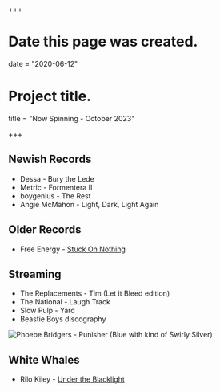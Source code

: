 +++
# Date this page was created.
date = "2020-06-12"

# Project title.
title = "Now Spinning - October 2023"

+++

## Newish Records

* Dessa - Bury the Lede
* Metric - Formentera II
* boygenius - The Rest
* Angie McMahon - Light, Dark, Light Again

## Older Records
* Free Energy - [Stuck On Nothing](https://www.discogs.com/Free-Energy-Stuck-On-Nothing/release/2260616)


## Streaming

* The Replacements - Tim (Let it Bleed edition)
* The National - Laugh Track
* Slow Pulp - Yard
* Beastie Boys discography

![Phoebe Bridgers - Punisher (Blue with kind of Swirly Silver)](/img/punisher.jpg)

## White Whales
* Rilo Kiley - [Under the Blacklight](https://www.discogs.com/Rilo-Kiley-Under-The-Blacklight/release/3077280)



